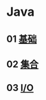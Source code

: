 # Java

## 01 [基础](01.base%2FREADME.md)
## 02 [集合](02.collection%2FREADME.md)
## 03 [I/O](03.io%2FREADME.md)